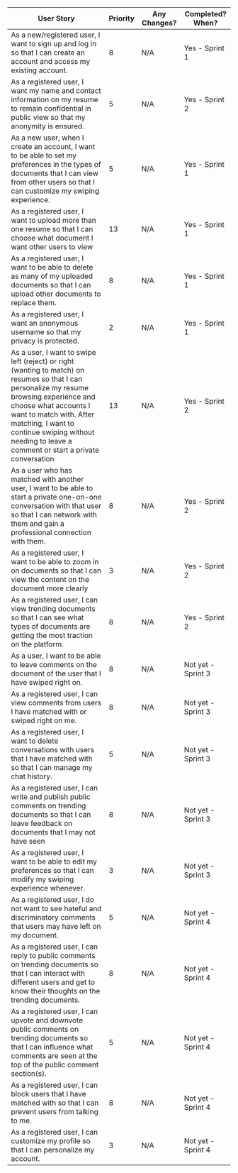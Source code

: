 | User Story                                                                                                                                                                                                                                                                                           | Priority | Any Changes? | Completed? When?   |
|------------------------------------------------------------------------------------------------------------------------------------------------------------------------------------------------------------------------------------------------------------------------------------------------------|----------|--------------|--------------------|
| As a new/registered user, I want to sign up and log in so that I can create an account and access my existing account.                                                                                                                                                                               | 8        | N/A          | Yes - Sprint 1     |
| As a registered user, I want my name and contact information on my resume to remain confidential in public view so that my anonymity is ensured.                                                                                                                                                     | 5        | N/A          | Yes - Sprint 2     |
| As a new user, when I create an account, I want to be able to set my preferences in the types of documents that I can view from other users so that I can customize my swiping experience.                                                                                                           | 5        | N/A          | Yes - Sprint 1     |
| As a registered user, I want to upload more than one resume so that I can choose what document I want other users to view                                                                                                                                                                            | 13       | N/A          | Yes - Sprint 1     |
| As a registered user, I want to be able to delete as many of my uploaded documents so that I can upload other documents to replace them.                                                                                                                                                             | 8        | N/A          | Yes - Sprint 1     |
| As a registered user, I want an anonymous username so that my privacy is protected.                                                                                                                                                                                                                  | 2        | N/A          | Yes - Sprint 1     |
| As a user, I want to swipe left (reject) or right (wanting to match) on resumes so that I can personalize my resume browsing experience and choose what accounts I want to match with. After matching, I want to continue swiping without needing to leave a comment or start a private conversation | 13       | N/A          | Yes - Sprint 2     |
| As a user who has matched with another user, I want to be able to start a private one-on-one conversation with that user so that I can network with them and gain a professional connection with them.                                                                                               | 8        | N/A          | Yes - Sprint 2     |
| As a registered user, I want to be able to zoom in on documents so that I can view the content on the document more clearly                                                                                                                                                                          | 3        | N/A          | Yes - Sprint 2     |
| As a registered user, I can view trending documents so that I can see what types of documents are getting the most traction on the platform.                                                                                                                                                         | 8        | N/A          | Yes - Sprint 2     |
| As a user, I want to be able to leave comments on the document of the user that I have swiped right on.                                                                                                                                                                                              | 8        | N/A          | Not yet - Sprint 3 |
| As a registered user, I can view comments from users I have matched with or swiped right on me.                                                                                                                                                                                                      | 8        | N/A          | Not yet - Sprint 3 |
| As a registered user, I want to delete conversations with users that I have matched with so that I can manage my chat history.                                                                                                                                                                       | 5        | N/A          | Not yet - Sprint 3 |
| As a registered user, I can write and publish public comments on trending documents so that I can leave feedback on documents that I may not have seen                                                                                                                                               | 8        | N/A          | Not yet - Sprint 3 |
| As a registered user, I want to be able to edit my preferences so that I can modify my swiping experience whenever.                                                                                                                                                                                  | 3        | N/A          | Not yet - Sprint 3 |
| As a registered user, I do not want to see hateful and discriminatory comments that users may have left on my document.                                                                                                                                                                              | 5        | N/A          | Not yet - Sprint 4 |
| As a registered user, I can reply to public comments on trending documents so that I can interact with different users and get to know their thoughts on the trending documents.                                                                                                                     | 8        | N/A          | Not yet - Sprint 4 |
| As a registered user, I can upvote and downvote public comments on trending documents so that I can influence what comments are seen at the top of the public comment section(s).                                                                                                                    | 5        | N/A          | Not yet - Sprint 4 |
| As a registered user, I can block users that I have matched with so that I can prevent users from talking to me.                                                                                                                                                                                     | 8        | N/A          | Not yet - Sprint 4 |
| As a registered user, I can customize my profile so that I can personalize my account.                                                                                                                                                                                                               | 3        | N/A          | Not yet - Sprint 4 |
